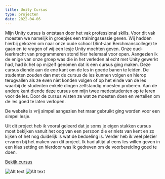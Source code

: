 ```yaml
---
title: Unity Cursus
type: projecten
date: 2022-04-06
---
```


Mijn Unity cursus is ontstaan door het vak professional skills. Voor dit vak moesten we namelijk in groepjes een trainingssessie geven. Wij hadden hierbij gekozen om naar onze oude school (Sint-Jan Berchmanscollege) te gaan en te vragen of wij een lesje Unity mochten geven. Onze oud-leerkracht van programmeren stond hier helemaal voor open. Aangezien ik de enige van onze groep was die in het verleden al echt met Unity gewerkt had, had ik het op mijzelf genomen dat ik een cursus ging maken. Deze cursus diende aan de ene kant om de les in goede banen te leiden. De studenten zouden dan met de cursus de les kunnen volgen en hierop terugvallen als ze even niet konden volgen of op het einde van de les waarbij de studenten enkele dingen zelfstandig moesten proberen. Aan de andere kant diende deze cursus om mijn twee medestudenten op te leren voor de les. Door de cursus wisten ze wat ze moesten doen en vertellen om de les goed te laten verlopen.

De website is vrij simpel aangezien het maar gebruikt ging worden voor een simpel lesje.

Uit dit project heb ik vooral geleerd dat je soms je eigen stukken cursus moet bekijken vanuit het oog van een persoon die er niets van kent en zo kijken of het nog duidelijk is wat de bedoeling is. Verder heb ik veel plezier ervaren bij het maken van dit project. Ik had altijd al eens les willen geven in een klas setting en hierdoor was ik gedreven om de voorbereiding goed te doen.

[Bekijk cursus](https://unity4sjb.sinners.be/)

![Alt text](/images/unity-cursus-1.png)
![Alt text](/images/unity-cursus-2.png)